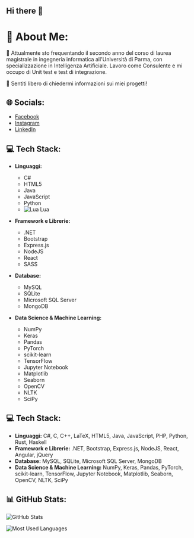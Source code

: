 <!-- Include Font Awesome CSS -->
<link rel="stylesheet" href="https://cdnjs.cloudflare.com/ajax/libs/font-awesome/5.15.3/css/all.min.css" integrity="sha512-XXX" crossorigin="anonymous" />

## Hi there 👋

# 💫 About Me:
🔭 Attualmente sto frequentando il secondo anno del corso di laurea magistrale in ingegneria informatica all'Università di Parma, con specializzazione in Intelligenza Artificiale. Lavoro come Consulente e mi occupo di Unit test e test di integrazione.

💬 Sentiti libero di chiedermi informazioni sui miei progetti!

## 🌐 Socials:
- [Facebook](#) <i class="fab fa-facebook"></i>
- [Instagram](#) <i class="fab fa-instagram"></i>
- [LinkedIn](#) <i class="fab fa-linkedin"></i>

## 💻 Tech Stack:
- **Linguaggi:** 
  - C# 
  - HTML5 
  - Java 
  - JavaScript 
  - Python 
  - ![Lua](https://emojipedia-us.s3.dualstack.us-west-1.amazonaws.com/thumbs/160/apple/285/flag-for-scotland_1f3f4-e0067-e0062-e0073-e0063-e0074-e007f.png) Lua
  
- **Framework e Librerie:** 
  - .NET 
  - Bootstrap 
  - Express.js 
  - NodeJS 
  - React 
  - SASS 

- **Database:** 
  - MySQL 
  - SQLite 
  - Microsoft SQL Server 
  - MongoDB

- **Data Science & Machine Learning:** 
  - NumPy 
  - Keras 
  - Pandas 
  - PyTorch 
  - scikit-learn 
  - TensorFlow 
  - Jupyter Notebook 
  - Matplotlib 
  - Seaborn 
  - OpenCV 
  - NLTK 
  - SciPy


## 💻 Tech Stack:
- **Linguaggi:** C#, C, C++, LaTeX, HTML5, Java, JavaScript, PHP, Python, Rust, Haskell
- **Framework e Librerie:** .NET, Bootstrap, Express.js, NodeJS, React, Angular, jQuery
- **Database:** MySQL, SQLite, Microsoft SQL Server, MongoDB
- **Data Science & Machine Learning:** NumPy, Keras, Pandas, PyTorch, scikit-learn, TensorFlow, Jupyter Notebook, Matplotlib, Seaborn, OpenCV, NLTK, SciPy

## 📊 GitHub Stats:
![GitHub Stats](https://github-readme-stats.vercel.app/api?username=sh4nk7&show_icons=true&theme=dark)

![Most Used Languages](https://github-readme-stats.vercel.app/api/top-langs/?username=sh4nk7&layout=compact&theme=dark)
